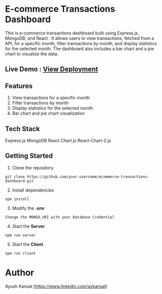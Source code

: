 # E-commerce Transactions Dashboard
This is e-commerce transactions dashboard built using Express.js, MongoDB, and React . It allows users to view transactions, fetched from a API, for a specific month, filter transactions by month, and display statistics for the selected month. The dashboard also includes a bar chart and a pie chart to visualize the data.

## Live Demo : [View Deployment](https://ecommerce-transactions-frontend.vercel.app/)

## Features
1) View transactions for a specific month
2) Filter transactions by month
3) Display statistics for the selected month
4) Bar chart and pie chart visualization

## Tech Stack
Express.js
MongoDB
React
Chart.js
React-Chart-2.js

## Getting Started

1) Clone the repository
```
git clone https://github.com/your-username/ecommerce-transactions-dashboard.git
```
2) Install dependencies
```
npm install
```
3) Modify the <b><i>.env</i></b>
```
Change the MONGO_URI with your Database Credential
```
4) Start the <b>Server</b>
```
npm run server
```
5) Start the <b>Client</b>
```
npm run client
```
# Author
Ayush Kansal [https://www.linkedin.com/aykansal]